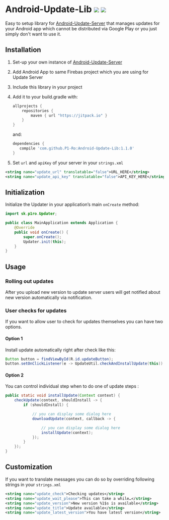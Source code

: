 
# Android-Update-Lib [![](https://jitpack.io/v/P1-Ro/Android-Update-Lib.svg)](https://jitpack.io/#P1-Ro/Android-Update-Lib) [![](https://jitci.com/gh/P1-Ro/Android-Update-Lib/svg)](https://jitci.com/gh/P1-Ro/Android-Update-Lib)  
  
Easy to setup library for [Android-Update-Server](https://github.com/P1-Ro/Android-Update-Server) that manages updates for your Android app which cannot be distributed via Google Play or you just simply don't want to use it.

## Installation
1. Set-up your own instance of [Android-Update-Server](https://github.com/P1-Ro/Android-Update-Server)  
2. Add Android App to same Firebas project which you are using for Update Server  
3. Include this library in your project
4. Add it to your build.gradle with:
    ```gradle
	allprojects {
	    repositories {
	        maven { url "https://jitpack.io" }
	    }
	}
	```
      and:
      
    ```gradle
   dependencies {
       compile 'com.github.P1-Ro:Android-Update-Lib:1.1.0'
	}
	 ```
5. Set `url` and `apiKey` of your server in your `strings.xml`  
```xml  
<string name="update_url" translatable="false">URL_HERE</string>
<string name="update_api_key" translatable="false">API_KEY_HERE</string>  
```  

## Initialization

Initialize the Updater in your application’s main `onCreate` method:
```java
import sk.p1ro.Updater;

public class MainApplication extends Application {
    @Override
    public void onCreate() {
        super.onCreate();
        Updater.init(this);
    }
}
```

## Usage

### Rolling out updates
After you upload new version to update server users will get notified about new version automatically via notification.

### User checks for updates
If you want to allow user to check for updates themselves you can have two options.

#### Option 1
Install update automatically right after check like this:
```java
Button button = findViewById(R.id.updateButton);
button.setOnClickListener(e -> UpdateUtil.checkAndInstallUpdate(this))
```

#### Option 2
You can control individual step when to do one of update steps :
```java
public static void installUpdate(Context context) {
    checkUpdate(context, shouldInstall -> {
        if (shouldInstall) {

            // you can display some dialog here
            downloadUpdate(context, callback -> {

                // you can display some dialog here
                installUpdate(context);
            });
        }
    });
}
```

## Customization
If you want to translate messages you can do so by overriding following strings in your `strings.xml`
```xml
<string name="update_check">Checking updates</string>  
<string name="update_wait_please">This can take a while…</string>  
<string name="update_version">New version %1$s is available</string>  
<string name="update_title">Update available</string>  
<string name="update_latest_version">You have latest version</string>
```
